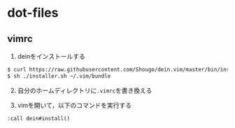 # dot-files
## vimrc
1. deinをインストールする
```bash
$ curl https://raw.githubusercontent.com/Shougo/dein.vim/master/bin/installer.sh > installer.sh
$ sh ./installer.sh ~/.vim/bundle
```

2. 自分のホームディレクトリに`.vimrc`を書き換える

3. vimを開いて，以下のコマンドを実行する
```
:call dein#install()
```
